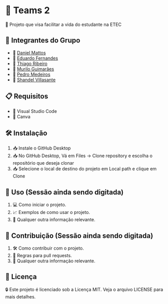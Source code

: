 # 🚀 Teams 2

📜 Projeto que visa facilitar a vida do estudante na ETEC

## 👥 Integrantes do Grupo

- 👤 [Daniel Mattos](https://github.com/DanielHMF)
- 👤 [Eduardo Fernandes](https://github.com/edudausp)
- 👤 [Thiago Ribeiro](https://github.com/thiagoConsta)
- 👤 [Murilo Guimarães](https://github.com/murimbo)
- 👤 [Pedro Medeiros](https://github.com/phmsantostts)
- 👤 [Shandel Villasante](https://github.com/Shandel-dev)

## 📋 Requisitos

- 🔧 Visual Studio Code
- 🔧 Canva

## 🛠️ Instalação
1. 📥 Instale o GitHub Desktop
2. 📥 No GitHub Desktop, Vá em Files -> Clone repository e escolha o repositório que deseja clonar
3. 📥 Selecione o local de destino do projeto em Local path e clique em Clone

## 🚀 Uso (Sessão ainda sendo digitada)

1. 💻 Como iniciar o projeto.
2. 📈 Exemplos de como usar o projeto.
3. 📝 Qualquer outra informação relevante.

## 🤝 Contribuição (Sessão ainda sendo digitada)

1. 🛠️ Como contribuir com o projeto.
2. 📜 Regras para pull requests.
3. 📄 Qualquer outra informação relevante.

## 📄 Licença

🔒 Este projeto é licenciado sob a Licença MIT. Veja o arquivo LICENSE para mais detalhes.
